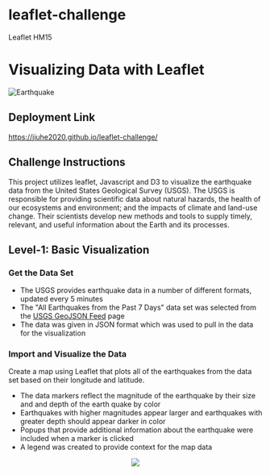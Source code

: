 # leaflet-challenge
Leaflet HM15

# Visualizing Data with Leaflet
![Earthquake](https://www.sciencemag.org/sites/default/files/styles/article_main_large/public/images/sn-seismicH.jpg?itok=I-6a0Sri)

## Deployment Link
https://jiuhe2020.github.io/leaflet-challenge/

## Challenge Instructions
This project utilizes leaflet, Javascript and D3 to visualize the earthquake data from the United States Geological Survey (USGS). The USGS is responsible for providing scientific data about natural hazards, the health of our ecosystems and environment; and the impacts of climate and land-use change. Their scientists develop new methods and tools to supply timely, relevant, and useful information about the Earth and its processes.

## Level-1: Basic Visualization
### Get the Data Set
- The USGS provides earthquake data in a number of different formats, updated every 5 minutes
- The "All Earthquakes from the Past 7 Days" data set was selected from the [USGS GeoJSON Feed](https://earthquake.usgs.gov/earthquakes/feed/v1.0/geojson.php) page
- The data was given in JSON format which was used to pull in the data for the visualization
### Import and Visualize the Data
Create a map using Leaflet that plots all of the earthquakes from the data set based on their longitude and latitude.
- The data markers reflect the magnitude of the earthquake by their size and and depth of the earth quake by color
- Earthquakes with higher magnitudes appear larger and earthquakes with greater depth should appear darker in color
- Popups that provide additional information about the earthquake were included when a marker is clicked
- A legend was created to provide context for the map data
<p align ="center">
  <img src="https://github.com/Jiuhe2020/leaflet-challenge/blob/master/images/Level-1.png">
</p>
